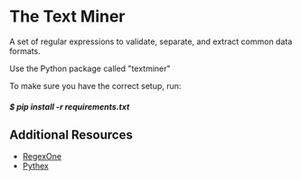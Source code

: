 # The Text Miner

A set of regular expressions to validate, separate, and extract common data formats.

Use the Python package called "textminer"

To make sure you have the correct setup, run:

##### $ pip install -r requirements.txt



## Additional Resources

* [RegexOne](http://regexone.com/)
* [Pythex](http://pythex.org/)
